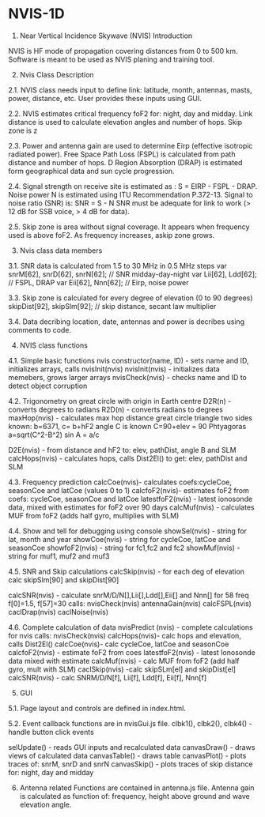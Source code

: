 # NVIS-1D

1. Near Vertical Incidence Skywave (NVIS) Introduction

NVIS is HF mode of propagation covering distances from 0 to 500 km. 
Software is meant to be used as NVIS planing and training tool. 


2. Nvis Class Description

2.1. NVIS class needs input to define link: latitude, month, antennas, masts, power, distance, etc.
User provides these inputs using GUI.

2.2. NVIS estimates critical frequency foF2 for: night, day and midday.
Link distance is used to calculate elevation angles and number of hops.
Skip zone is z

2.3. Power and antenna gain are used to determine Eirp (effective isotropic radiated power).
Free Space Path Loss (FSPL) is calculated from path distance and number of hops.
D Region Absorption (DRAP) is estimated form geographical data and sun cycle progression.

2.4. Signal strength on receive site is estimated as : S = EIRP - FSPL - DRAP. 
Noise power N is estimated using ITU Recommendation P.372-13.
Signal to noise ratio (SNR) is: SNR = S - N
SNR must be adequate for link to work (> 12 dB for SSB voice, > 4 dB for data).

2.5. Skip zone is area without signal coverage. It appears when frequency used is above foF2.
As frequency increases, askip zone grows.


3. Nvis class data members

3.1. SNR data is calculated from 1.5 to 30 MHz in 0.5 MHz steps
  var snrM[62], snrD[62], snrN[62]; // SNR midday-day-night
  var Lii[62], Ldd[62];		      // FSPL, DRAP
  var Eii[62], Nnn[62];             // Eirp, noise power

3.3. Skip zone is calculated for every degree of elevation (0 to 90 degrees)
  skipDist[92], skipSlm[92];      // skip distance, secant law multiplier  

3.4. Data decribing location, date, antennas and power is decribes using comments to code.


4. NVIS class functions

4.1. Simple basic functions
nvis constructor(name, ID) - sets name and ID, initializes arrays, calls nvisInit(nvis)
nvisInit(nvis) - initializes data memebers, grows larger arrays
nvisCheck(nvis) - checks name and ID to detect object corruption

4.2. Trigonometry on great circle with origin in Earth centre
D2R(n) - converts degrees to radians
R2D(n) - converts radians to degrees
maxHop(nvis) - calculates max hop distance
	great circle triangle
	two sides known: b=6371, c= b+hF2
	angle C is known C=90+elev = 90
	Phtyagoras a=sqrt(C^2-B^2)
	sin A = a/c

D2E(nvis) - from distance and hF2 to: elev, pathDist, angle B and SLM
calcHops(nvis) - calculates hops, calls Dist2El() to get: elev, pathDist and SLM  

4.3. Frequency prediction 
calcCoe(nvis)- calculates coefs:cycleCoe, seasonCoe and latCoe (values 0 to 1)
calcfoF2(nvis)- estimates foF2 from coefs: cycleCoe, seasonCoe and latCoe
latestfoF2(nvis) - latest ionosonde data, mixed with estimates for foF2 over 90 days
calcMuf(nvis) - calculates MUF from foF2 (adds half gyro, multiplies with SLM)

4.4. Show and tell for debugging using console
showSel(nvis)  - string for lat, month and year
showCoe(nvis)  - string for cycleCoe, latCoe and seasonCoe
showfoF2(nvis) - string for fc1,fc2 and fc2
showMuf(nvis)  - string for muf1, muf2 and muf3

4.5. SNR and Skip calculations
calcSkip(nvis) - for each deg of elevation calc skipSlm[90] and skipDist[90]

calcSNR(nvis) - calculate snrM/D/N[],Lii[],Ldd[],Eii[] and Nnn[] for 58 freq f[0]=1.5, f[57]=30
calls: 
  nvisCheck(nvis)
  antennaGain(nvis)
  calcFSPL(nvis)
  caclDrap(nvis)
  caclNoise(nvis)

4.6. Complete calculation of data
nvisPredict (nvis) - complete calculations for nvis
calls:
  nvisCheck(nvis)
  calcHops(nvis)- calc hops and elevation, calls Dist2El()
  calcCoe(nvis)- calc cycleCoe, latCoe and seasonCoe
  calcfoF2(nvis) - estimate foF2 from coes 
  latestfoF2(nvis) - latest Ionosonde data mixed with estimate
  calcMuf(nvis) - calc MUF from foF2 (add half gyro, mult with SLM)
  caclSkip(nvis) -calc skipSLm[el] and skipDist[el]
  calcSNR(nvis) - calc SNRM/D/N[f], Lii[f], Ldd[f], Eii[f], Nnn[f]


5. GUI 

5.1. Page layout and controls are defined in index.html.

5.2. Event callback functions are in nvisGui.js file.
clbk1(), clbk2(), clbk4() - handle button click events

selUpdate() - reads GUI inputs and recalculated data
canvasDraw() - draws views of calculated data
canvasTable() - draws table
canvasPlot() - plots traces of: snrM, snrD and snrN
canvasSkip() - plots traces of skip distance for: night, day and midday

6. Antenna related
Functions are contained in antenna.js file.
Antenna gain is calculated as function of: frequency, height above ground and wave elevation angle.





